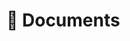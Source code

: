 # 📰 Documents

<!--TODO: Unique icon 📰  -->
<!--TODO: Write description-->
<!--TODO: Add files in this folder-->
<!--TODO: Add to Important links-->